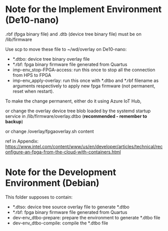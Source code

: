 # Note for the Implement Environment (De10-nano)
.rbf (fpga binary file) and .dtb (device tree binary file) must be on /lib/firmware

Use scp to move these file to ~/wd/overlay on De10-nano:
- *.dtbo: device tree binary overlay file
- *.rbf: fpga binary firmware file generated from Quartus
- imp-env_stop-FPGA-access: run this once to stop all the connection from HPS to FPGA
- imp-env_apply-overlay: run this once with *.dtbo and *.rbf filename as arguments respectively to apply new fpga firmware (not permanent, reset when restart).

To make the change permanent, either do it using Azure IoT Hub,

or change the overlay device tree blob loaded by the systemd startup service in /lib/firmware/overlay.dtbo (**recommended - remember to backup**)

or change /overlay/fpgaoverlay.sh content

ref in Appendix: https://www.intel.com/content/www/us/en/developer/articles/technical/reconfigure-an-fpga-from-the-cloud-with-containers.html


# Note for the Development Environment (Debian)

This folder supposes to contain:
- *.dtso: device tree source overlay file to generate *.dtbo
- *.rbf: fpga binary firmware file generated from Quartus
- dev-env_dtbo-prepare: prepare the environment to generate *.dtbo file
- dev-env_dtbo-compile: compile the *.dtbo file